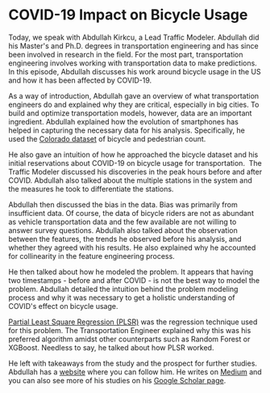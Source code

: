 # COVID-19 Impact on Bicycle Usage
Today, we speak with Abdullah Kirkcu, a Lead Traffic Modeler. Abdullah did his Master's and Ph.D. degrees in transportation engineering and has since been involved in research in the field. For the most part, transportation engineering involves working with transportation data to make predictions. In this episode, Abdullah discusses his work around bicycle usage in the US and how it has been affected by COVID-19. 

As a way of introduction, Abdullah gave an overview of what transportation engineers do and explained why they are critical, especially in big cities. To build and optimize transportation models, however, data are an important ingredient. Abdullah explained how the evolution of smartphones has helped in capturing the necessary data for his analysis. Specifically, he used the [Colorado dataset](https://data.colorado.gov/Transportation/Bicycle-and-Pedestrian-Counts-in-Colorado/q2qp-xhnj/data?no_mobile=true) of bicycle and pedestrian count.

He also gave an intuition of how he approached the bicycle dataset and his initial reservations about COVID-19 on bicycle usage for transportation.  The Traffic Modeler discussed his discoveries in the peak hours before and after COVID. Abdullah also talked about the multiple stations in the system and the measures he took to differentiate the stations. 

Abdullah then discussed the bias in the data. Bias was primarily from insufficient data. Of course, the data of bicycle riders are not as abundant as vehicle transportation data and the few available are not willing to answer survey questions. Abdullah also talked about the observation between the features, the trends he observed before his analysis, and whether they agreed with his results. He also explained why he accounted for collinearity in the feature engineering process. 

He then talked about how he modeled the problem. It appears that having two timestamps - before and after COVID - is not the best way to model the problem. Abdullah detailed the intuition behind the problem modeling process and why it was necessary to get a holistic understanding of COVID's effect on bicycle usage. 

[Partial Least Square Regression (PLSR)](https://www.sciencedirect.com/topics/nursing-and-health-professions/partial-least-squares-regression) was the regression technique used for this problem. The Transportation Engineer explained why this was his preferred algorithm amidst other counterparts such as Random Forest or XGBoost. Needless to say, he talked about how PLSR worked.

He left with takeaways from the study and the prospect for further studies. Abdullah has a [website](https://abdullahkurkcu.com/) where you can follow him. He writes on [Medium](https://abdullahkurkcu.medium.com/) and you can also see more of his studies on his [Google Scholar page](https://scholar.google.com/citations?user=CKTFnzYAAAAJ&hl=en).